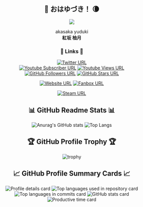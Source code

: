 <div align="center">

## 👘 おはゆづき！ 🌘

![](https://ydk.vc/wp-content/uploads/2024/04/ba994f6ad44b114c96b27e4ffc3ccab5-768x347.png)

akasaka yuduki  
**紅坂 柚月**

### 🔗 Links 🔗

[![Twitter URL][twitter-badge]][twitter]  
[![Youtube Subscriber URL][youtube-s-badge]][youtube-s]
[![Youtube Views URL][youtube-v-badge]][youtube-v]  
[![GitHub Followers URL][github-f-badge]][github-f]
[![GitHub Stars URL][github-s-badge]][github-s]

[twitter-badge]: https://img.shields.io/twitter/follow/yudukiak
[twitter]: https://twitter.com/yudukiak
[github-f-badge]: https://img.shields.io/github/followers/yudukiak
[github-f]: https://github.com/yudukiak
[github-s-badge]: https://img.shields.io/github/stars/yudukiak
[github-s]: https://github.com/yudukiak
[youtube-s-badge]: https://img.shields.io/youtube/channel/subscribers/UC6OWbG7VL_Wd2l3r0hHYjYg
[youtube-s]: https://www.youtube.com/yudukiak
[youtube-v-badge]: https://img.shields.io/youtube/channel/views/UC6OWbG7VL_Wd2l3r0hHYjYg
[youtube-v]: https://www.youtube.com/yudukiak

[![Website URL][website-thumbnail]][website]
[![Fanbox URL][fanbox-thumbnail]][fanbox]

[website-thumbnail]: https://ydk.vc/wp-content/uploads/2024/04/007aa6f0ec6815b9157c85e5070918a1-300x146.png
[website]: https://ydk.vc
[fanbox-thumbnail]: https://ydk.vc/wp-content/uploads/2024/04/711652adb3815f893e3d6a3b9fa5d23a-300x146.png
[fanbox]: https://yudukiak.fanbox.cc/

[![Steam URL][steam-thumbnail]][steam]

[steam-thumbnail]: https://ydk.vc/wp-content/uploads/2024/04/7d1f122b6328854c91baf26e858ba2e5.gif
[steam]: https://steamcommunity.com/id/yudukiak/



## 📊 GitHub Readme Stats 📊
![Anurag's GitHub stats](https://github-readme-stats.vercel.app/api?username=yudukiak&show_icons=true&theme=dracula)
![Top Langs](https://github-readme-stats.vercel.app/api/top-langs/?username=yudukiak&layout=compact&langs_count=8&theme=dracula)

## 🏆 GitHub Profile Trophy 🏆
![trophy](https://github-profile-trophy.vercel.app/?username=yudukiak&theme=dracula&margin-w=8&margin-h=8&column=3)

## 📈 GitHub Profile Summary Cards 📈
![Profile details card](http://github-profile-summary-cards.vercel.app/api/cards/profile-details?username=yudukiak&theme=dracula)
![Top languages used in repository card](http://github-profile-summary-cards.vercel.app/api/cards/repos-per-language?username=yudukiak&theme=dracula)
![Top languages in commits card](http://github-profile-summary-cards.vercel.app/api/cards/most-commit-language?username=yudukiak&theme=dracula)
![GitHub stats card](http://github-profile-summary-cards.vercel.app/api/cards/stats?username=yudukiak&theme=dracula)
![Productive time card](http://github-profile-summary-cards.vercel.app/api/cards/productive-time?username=yudukiak&theme=dracula&utcOffset=9)


</div>
